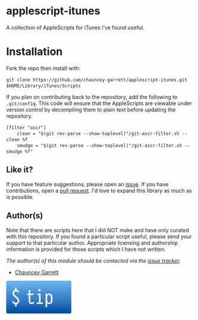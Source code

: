 # applescript-itunes

A collection of AppleScripts for iTunes I’ve found useful.

# Installation

Fork the repo then install with:

```
git clone https://github.com/chauncey-garrett/applescript-itunes.git $HOME/Library/iTunes/Scripts
```

If you plan on contributing back to the repository, add the following to `.git/config`. This code will ensure that the AppleScripts are viewable under version control by decompiling them to plain text before updating the repository.

```
[filter "ascr"]
	clean = "$(git rev-parse --show-toplevel)"/git-ascr-filter.sh --clean %f
	smudge = "$(git rev-parse --show-toplevel)"/git-ascr-filter.sh --smudge %f"
```

## Like it?

If you have feature suggestions, please open an [issue](https://github.com/chauncey-garrett/applescript-itunes/issues "chauncey-garrett/applescript-itunes/issues"). If you have contributions, open a [pull request](https://github.com/chauncey-garrett/applescript-itunes/pull-request "chauncey-garrett/applescript-itunes/pulls"). I'd love to expand this library as much as is possible.

## Author(s)

Note that there are scripts here that I did NOT make and have only curated with this repository. If you found a particular script useful, please send your support to that particular author. Appropriate licensing and authorship information is provided for those scripts which I have not written.

*The author(s) of this module should be contacted via the [issue tracker](https://github.com/chauncey-garrett/applescript-itunes/issues "chauncey-garrett/applescript-itunes/issues").*

  - [Chauncey Garrett](https://github.com/chauncey-garrett "chauncey-garrett")

[![](/img/tip.gif)](http://chauncey.io/about/index.html#tip)